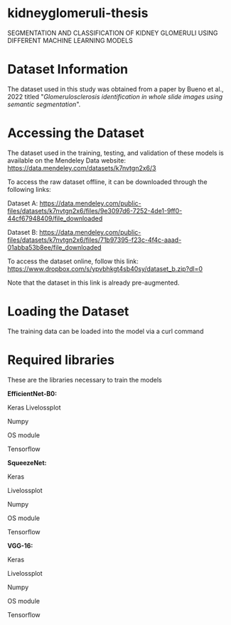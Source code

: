 # kidneyglomeruli-thesis
 SEGMENTATION AND CLASSIFICATION OF KIDNEY GLOMERULI USING DIFFERENT MACHINE LEARNING MODELS

# Dataset Information
The dataset used in this study was obtained from a paper by Bueno et al., 2022 titled "<i>Glomerulosclerosis identification in whole slide images using semantic segmentation</i>".

# Accessing the Dataset
The dataset used in the training, testing, and validation of these models is available on the Mendeley Data website:
https://data.mendeley.com/datasets/k7nvtgn2x6/3


To access the raw dataset offline, it can be downloaded through the following links:

Dataset A: https://data.mendeley.com/public-files/datasets/k7nvtgn2x6/files/9e3097d6-7252-4de1-9ff0-44cf67948409/file_downloaded

Dataset B: https://data.mendeley.com/public-files/datasets/k7nvtgn2x6/files/71b97395-f23c-4f4c-aaad-01abba53b8ee/file_downloaded


To access the dataset online, follow this link:
https://www.dropbox.com/s/ypvbhkgt4sb40sy/dataset_b.zip?dl=0

Note that the dataset in this link is already pre-augmented.

# Loading the Dataset
The training data can be loaded into the model via a curl command

# Required libraries
These are the libraries necessary to train the models

<b> EfficientNet-B0: </b>

Keras
Livelossplot

Numpy

OS module

Tensorflow

<b> SqueezeNet: </b>

Keras

Livelossplot

Numpy

OS module

Tensorflow

<b> VGG-16: </b>

Keras

Livelossplot

Numpy

OS module

Tensorflow

